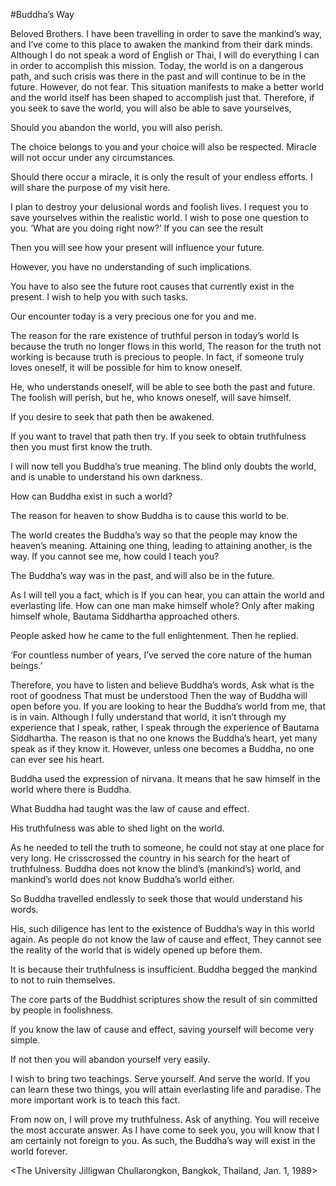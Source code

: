 #Buddha’s WayBeloved Brothers.I have been travelling in order to save the mankind’s way, and I’ve come to this place to awaken the mankind from their dark minds.Although I do not speak a word of English or Thai, I will do everything I can in order to accomplish this mission.Today, the world is on a dangerous path, and such crisis was there in the past and will continue to be in the future.However, do not fear.This situation manifests to make a better world and the world itself has been shaped to accomplish just that.Therefore, if you seek to save the world, you will also be able to save yourselves,Should you abandon the world, you will also perish.The choice belongs to you and your choice will also be respected.Miracle will not occur under any circumstances.Should there occur a miracle, it is only the result of your endless efforts.I will share the purpose of my visit here.I plan to destroy your delusional words and foolish lives.I request you to save yourselves within the realistic world.I wish to pose one question to you.‘What are you doing right now?’If you can see the resultThen you will see how your present will influence your future.However, you have no understanding of such implications.You have to also see the future root causes that currently exist in the present.I wish to help you with such tasks.Our encounter today is a very precious one for you and me.The reason for the rare existence of truthful person in today’s worldIs because the truth no longer flows in this world,The reason for the truth not working is because truth is precious to people.In fact, if someone truly loves oneself, it will be possible for him to know oneself.He, who understands oneself, will be able to see both the past and future.The foolish will perish, but he, who knows oneself, will save himself.If you desire to seek that path then be awakened.If you want to travel that path then try.If you seek to obtain truthfulness then you must first know the truth.I will now tell you Buddha’s true meaning.The blind only doubts the world, and is unable to understand his own darkness.How can Buddha exist in such a world?The reason for heaven to show Buddha is to cause this world to be.The world creates the Buddha’s way so that the people may know the heaven’s meaning.Attaining one thing, leading to attaining another, is the way.If you cannot see me, how could I teach you?The Buddha’s way was in the past, and will also be in the future.As I will tell you a fact, which isIf you can hear, you can attain the world and everlasting life.How can one man make himself whole?Only after making himself whole, Bautama Siddhartha approached others.People asked how he came to the full enlightenment.Then he replied.‘For countless number of years, I’ve served the core nature of the human beings.’Therefore, you have to listen and believe Buddha’s words,Ask what is the root of goodnessThat must be understoodThen the way of Buddha will open before you.If you are looking to hear the Buddha’s world from me, that is in vain.Although I fully understand that world, it isn’t through my experience that I speak, rather,I speak through the experience of Bautama Siddhartha.The reason is that no one knows the Buddha’s heart, yet many speak as if they know it.However, unless one becomes a Buddha, no one can ever see his heart.Buddha used the expression of nirvana.  It means that he saw himself in the world where there is Buddha.What Buddha had taught was the law of cause and effect.His truthfulness was able to shed light on the world.As he needed to tell the truth to someone, he could not stay at one place for very long.He crisscrossed the country in his search for the heart of truthfulness.Buddha does not know the blind’s (mankind’s) world, and mankind’s world does not know Buddha’s world either.So Buddha travelled endlessly to seek those that would understand his words.His, such diligence has lent to the existence of Buddha’s way in this world again.As people do not know the law of cause and effect,They cannot see the reality of the world that is widely opened up before them.It is because their truthfulness is insufficient.Buddha begged the mankind to not to ruin themselves.The core parts of the Buddhist scriptures show the result of sin committed by people in foolishness.If you know the law of cause and effect, saving yourself will become very simple.If not then you will abandon yourself very easily.I wish to bring two teachings.Serve yourself.And serve the world.If you can learn these two things, you will attain everlasting life and paradise.The more important work is to teach this fact.From now on, I will prove my truthfulness.Ask of anything.  You will receive the most accurate answer.As I have come to seek you, you will know that I am certainly not foreign to you.As such, the Buddha’s way will exist in the world forever.<The University Jilligwan Chullarongkon, Bangkok, Thailand, Jan. 1, 1989>
